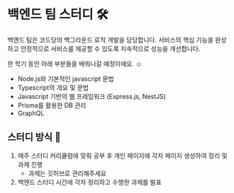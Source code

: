 # 백엔드 팀 스터디 🛠️

백엔드 팀은 코드당의 백그라운드 로직 개발을 담당합니다. 서비스의 핵심 기능을 완성하고 안정적으로 서비스를 제공할 수 있도록 지속적으로 성능을 개선합니다.

한 학기 동안 아래 부분들을 배워나갈 예정이에요. ☺️

- Node.js와 기본적인 javascript 문법
- Typescript의 개요 및 문법
- Javascript 기반의 웹 프레임워크 (Express.js, NestJS)
- Prisma를 활용한 DB 관리
- GraphQL

## 스터디 방식 📗

1. 매주 스터디 커리큘럼에 맞춰 공부 후 개인 페이지에 각자 페이지 생성하여 정리 및 과제 진행
    - 과제는 깃허브로 관리해주세요 
2. 백엔드 스터디 시간에 각자 정리하고 수행한 과제를 발표

